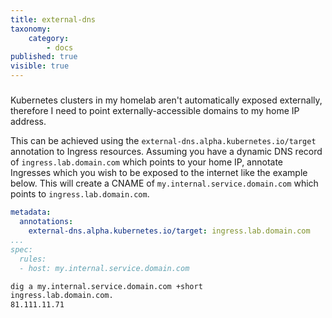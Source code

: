 ```yaml
---
title: external-dns
taxonomy:
    category:
        - docs
published: true
visible: true
---
```


##### 

Kubernetes clusters in my homelab aren't automatically exposed externally, therefore I need to point externally-accessible domains to my home IP address.

This can be achieved using the `external-dns.alpha.kubernetes.io/target` annotation to Ingress resources. Assuming you have a dynamic DNS record of `ingress.lab.domain.com` which points to your home IP, annotate Ingresses which you wish to be exposed to the internet like the example below. This will create a CNAME of `my.internal.service.domain.com` which points to `ingress.lab.domain.com`.

```yaml
metadata:
  annotations:
    external-dns.alpha.kubernetes.io/target: ingress.lab.domain.com
...
spec:
  rules:
  - host: my.internal.service.domain.com
```

```bash
dig a my.internal.service.domain.com +short
ingress.lab.domain.com.
81.111.11.71
```